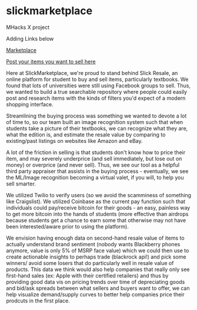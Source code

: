 # slickmarketplace
MHacks X project

Adding Links below

[Marketplace](https://bit.ly/slickresale)

[Post your items you want to sell here](https://bit.ly/slickresalelist)


Here at SlickMarketplace, we're proud to stand behind Slick Resale, an online platform for student to buy and sell items, particularly textbooks. We found that lots of universities were still using Facebook groups to sell. Thus, we wanted to build a true searchable repository where people could easily post and research items with the kinds of filters you'd expect of a modern shopping interface.

Streamlining the buying process was something we wanted to devote a lot of time to, so our team built an image recognition system such that when students take a picture of their textbooks, we can recognize what they are, what the edition is, and estimate the resale value by comparing to existing/past listings on websites like Amazon and eBay.

A lot of the friction in selling is that students don't know how to price their item, and may severely underprice (and sell immediately, but lose out on money) or overprice (and never sell). Thus, we see our tool as a helpful third party appraiser that assists in the buying process - eventually, we see the ML/Image recognition becoming a virtual valet, if you will, to help you sell smarter.

We utilized Twilio to verify users (so we avoid the scamminess of something like Craigslist). We utilized Coinbase as the current pay function such that individuals could pay/receive bitcoin for their goods - an easy, painless way to get more bitcoin into the hands of students (more effective than airdrops because students get a chance to earn some that otherwise may not have been interested/aware prior to using the platform).

We envision having enough data on second-hand resale value of items to actually understand brand sentiment (nobody wants Blackberry phones anymore, value is only 5% of MSRP face value) which we could then use to create actionable insights to perhaps trade (blackrock api!) and pick some winners/ avoid some losers that do particularly well in resale value of products.
This data we think would also help companies that really only see first-hand sales (ex: Apple with their certified retailers) and thus by providing good data vis on pricing trends over time of depreciating goods and bid/ask spreads between what sellers and buyers want to offer, we can help visualize demand/supply curves to better help companies price their prodcuts in the first place. 

